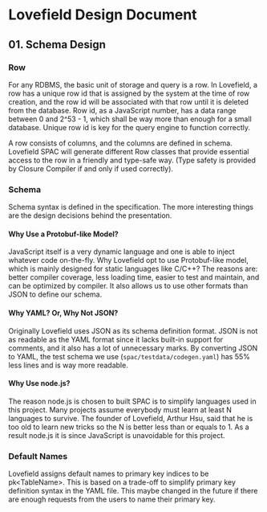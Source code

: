 # Lovefield Design Document
## 01. Schema Design

### Row
For any RDBMS, the basic unit of storage and query is a row. In Lovefield, a row has a unique row id that is assigned by the system at the time of row creation, and the row id will be associated with that row until it is deleted from the database. Row id, as a JavaScript number, has a data range between 0 and 2^53 - 1, which shall be way more than enough for a small database. Unique row id is key for the query engine to function correctly.

A row consists of columns, and the columns are defined in schema. Lovefield SPAC will generate different Row classes that provide essential access to the row in a friendly and type-safe way. (Type safety is provided by Closure Compiler if and only if used correctly).

### Schema
Schema syntax is defined in the specification. The more interesting things are the design decisions behind the presentation.

#### Why Use a Protobuf-like Model?
JavaScript itself is a very dynamic language and one is able to inject whatever code on-the-fly. Why Lovefield opt to use Protobuf-like model, which is mainly designed for static languages like C/C++? The reasons are: better compiler coverage, less loading time, easier to test and maintain, and can be optimized by compiler. It also allows us to use other formats than JSON to define our schema.

#### Why YAML? Or, Why Not JSON?
Originally Lovefield uses JSON as its schema definition format. JSON is not as readable as the YAML format since it lacks built-in support for comments, and it also has a lot of unnecessary marks. By converting JSON to YAML, the test schema we use (`spac/testdata/codegen.yaml`) has 55% less lines and is way more readable.

#### Why Use node.js?
The reason node.js is chosen to built SPAC is to simplify languages used in this project. Many projects assume everybody must learn at least N languages to survive. The founder of Lovefield, Arthur Hsu, said that he is too old to learn new tricks so the N is better less than or equals to 1. As a result node.js it is since JavaScript is unavoidable for this project.

### Default Names
Lovefield assigns default names to primary key indices to be pk&lt;TableName&gt;. This is based on a trade-off to simplify primary key definition syntax in the YAML file. This maybe changed in the future if there are enough requests from the users to name their primary key.

